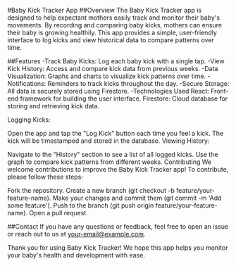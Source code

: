 #Baby Kick Tracker App
##Overview
The Baby Kick Tracker app is designed to help expectant mothers easily track and monitor their baby's movements. By recording and comparing baby kicks, mothers can ensure their baby is growing healthily. This app provides a simple, user-friendly interface to log kicks and view historical data to compare patterns over time.

##Features
-Track Baby Kicks: Log each baby kick with a single tap.
-View Kick History: Access and compare kick data from previous weeks.
-Data Visualization: Graphs and charts to visualize kick patterns over time.
-Notifications: Reminders to track kicks throughout the day.
-Secure Storage: All data is securely stored using Firestore.
-Technologies Used
  React: Front-end framework for building the user interface.
  Firestore: Cloud database for storing and retrieving kick data.

Logging Kicks:

Open the app and tap the "Log Kick" button each time you feel a kick.
The kick will be timestamped and stored in the database.
Viewing History:

Navigate to the "History" section to see a list of all logged kicks.
Use the graph to compare kick patterns from different weeks.
Contributing
We welcome contributions to improve the Baby Kick Tracker app! To contribute, please follow these steps:

Fork the repository.
Create a new branch (git checkout -b feature/your-feature-name).
Make your changes and commit them (git commit -m 'Add some feature').
Push to the branch (git push origin feature/your-feature-name).
Open a pull request.

##Contact
If you have any questions or feedback, feel free to open an issue or reach out to us at your-email@example.com.

Thank you for using Baby Kick Tracker! We hope this app helps you monitor your baby's health and development with ease.
